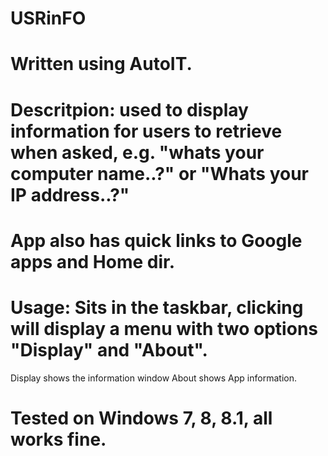# USRinFO

# Written using AutoIT.

# Descritpion: used to display information for users to retrieve when asked, e.g. "whats your computer name..?" or "Whats your IP address..?"
# App also has quick links to Google apps and Home dir.

# Usage: Sits in the taskbar, clicking will display a menu with two options "Display" and "About".

Display shows the information window
About shows App information.

# Tested on Windows 7, 8, 8.1, all works fine.
